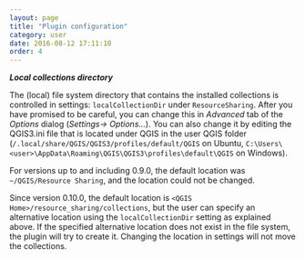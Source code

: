 ```yaml
---
layout: page
title: "Plugin configuration"
category: user
date: 2016-08-12 17:11:10
order: 4
---
```


***Local collections directory***

The (local) file system directory that contains the installed collections
is controlled in settings: ``localCollectionDir`` under ``ResourceSharing``.
After you have promised to be careful, you can change this in *Advanced*
tab of the *Options* dialog (*Settings-> Options...*).
You can also change it by editing the QGIS3.ini file that is located
under QGIS in the user QGIS folder
(``/.local/share/QGIS/QGIS3/profiles/default/QGIS`` on Ubuntu,
``C:\Users\<user>\AppData\Roaming\QGIS\QGIS3\profiles\default\QGIS`` on
Windows).

For versions up to and including 0.9.0, the default location was
``~/QGIS/Resource Sharing``, and the location could not be changed.

Since version 0.10.0, the default location is
``<QGIS Home>/resource_sharing/collections``,
but the user can specify an alternative location using the
``localCollectionDir`` setting as explained above.
If the specified alternative location does not exist in the file system,
the plugin will try to create it.
Changing the location in settings will not move the collections.
